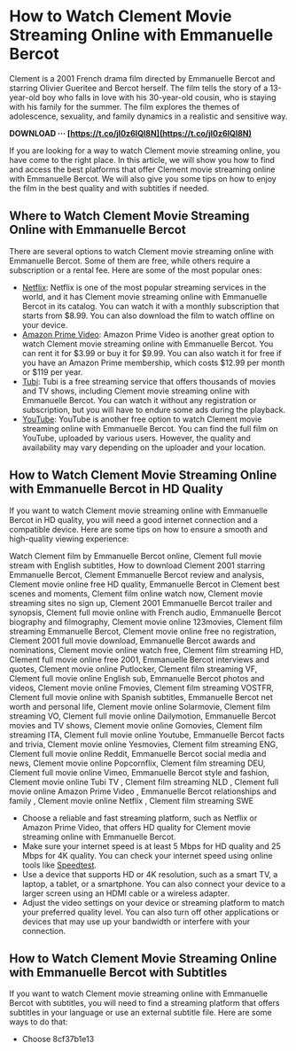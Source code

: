 
 
# How to Watch Clement Movie Streaming Online with Emmanuelle Bercot
 
Clement is a 2001 French drama film directed by Emmanuelle Bercot and starring Olivier Gueritee and Bercot herself. The film tells the story of a 13-year-old boy who falls in love with his 30-year-old cousin, who is staying with his family for the summer. The film explores the themes of adolescence, sexuality, and family dynamics in a realistic and sensitive way.
 
**DOWNLOAD ··· [https://t.co/jI0z6lQl8N](https://t.co/jI0z6lQl8N)**


 
If you are looking for a way to watch Clement movie streaming online, you have come to the right place. In this article, we will show you how to find and access the best platforms that offer Clement movie streaming online with Emmanuelle Bercot. We will also give you some tips on how to enjoy the film in the best quality and with subtitles if needed.
 
## Where to Watch Clement Movie Streaming Online with Emmanuelle Bercot
 
There are several options to watch Clement movie streaming online with Emmanuelle Bercot. Some of them are free, while others require a subscription or a rental fee. Here are some of the most popular ones:
 
- [Netflix](https://www.netflix.com/title/60022634): Netflix is one of the most popular streaming services in the world, and it has Clement movie streaming online with Emmanuelle Bercot in its catalog. You can watch it with a monthly subscription that starts from $8.99. You can also download the film to watch offline on your device.
- [Amazon Prime Video](https://www.amazon.com/Clement-Olivier-Gueritee/dp/B0007WQGQO): Amazon Prime Video is another great option to watch Clement movie streaming online with Emmanuelle Bercot. You can rent it for $3.99 or buy it for $9.99. You can also watch it for free if you have an Amazon Prime membership, which costs $12.99 per month or $119 per year.
- [Tubi](https://tubitv.com/movies/465584/clement): Tubi is a free streaming service that offers thousands of movies and TV shows, including Clement movie streaming online with Emmanuelle Bercot. You can watch it without any registration or subscription, but you will have to endure some ads during the playback.
- [YouTube](https://www.youtube.com/watch?v=0wZ7AKk3eYg): YouTube is another free option to watch Clement movie streaming online with Emmanuelle Bercot. You can find the full film on YouTube, uploaded by various users. However, the quality and availability may vary depending on the uploader and your location.

## How to Watch Clement Movie Streaming Online with Emmanuelle Bercot in HD Quality
 
If you want to watch Clement movie streaming online with Emmanuelle Bercot in HD quality, you will need a good internet connection and a compatible device. Here are some tips on how to ensure a smooth and high-quality viewing experience:
 
Watch Clement film by Emmanuelle Bercot online,  Clement full movie stream with English subtitles,  How to download Clement 2001 starring Emmanuelle Bercot,  Clement Emmanuelle Bercot review and analysis,  Clement movie online free HD quality,  Emmanuelle Bercot in Clement best scenes and moments,  Clement film online watch now,  Clement movie streaming sites no sign up,  Clement 2001 Emmanuelle Bercot trailer and synopsis,  Clement full movie online with French audio,  Emmanuelle Bercot biography and filmography,  Clement movie online 123movies,  Clement film streaming Emmanuelle Bercot,  Clement movie online free no registration,  Clement 2001 full movie download,  Emmanuelle Bercot awards and nominations,  Clement movie online watch free,  Clement film streaming HD,  Clement full movie online free 2001,  Emmanuelle Bercot interviews and quotes,  Clement movie online Putlocker,  Clement film streaming VF,  Clement full movie online English sub,  Emmanuelle Bercot photos and videos,  Clement movie online Fmovies,  Clement film streaming VOSTFR,  Clement full movie online with Spanish subtitles,  Emmanuelle Bercot net worth and personal life,  Clement movie online Solarmovie,  Clement film streaming VO,  Clement full movie online Dailymotion,  Emmanuelle Bercot movies and TV shows,  Clement movie online Gomovies,  Clement film streaming ITA,  Clement full movie online Youtube,  Emmanuelle Bercot facts and trivia,  Clement movie online Yesmovies,  Clement film streaming ENG,  Clement full movie online Reddit,  Emmanuelle Bercot social media and news,  Clement movie online Popcornflix,  Clement film streaming DEU,  Clement full movie online Vimeo,  Emmanuelle Bercot style and fashion,  Clement movie online Tubi TV ,  Clement film streaming NLD ,  Clement full movie online Amazon Prime Video ,  Emmanuelle Bercot relationships and family ,  Clement movie online Netflix ,  Clement film streaming SWE

- Choose a reliable and fast streaming platform, such as Netflix or Amazon Prime Video, that offers HD quality for Clement movie streaming online with Emmanuelle Bercot.
- Make sure your internet speed is at least 5 Mbps for HD quality and 25 Mbps for 4K quality. You can check your internet speed using online tools like [Speedtest](https://www.speedtest.net/).
- Use a device that supports HD or 4K resolution, such as a smart TV, a laptop, a tablet, or a smartphone. You can also connect your device to a larger screen using an HDMI cable or a wireless adapter.
- Adjust the video settings on your device or streaming platform to match your preferred quality level. You can also turn off other applications or devices that may use up your bandwidth or interfere with your connection.

## How to Watch Clement Movie Streaming Online with Emmanuelle Bercot with Subtitles
 
If you want to watch Clement movie streaming online with Emmanuelle Bercot with subtitles, you will need to find a streaming platform that offers subtitles in your language or use an external subtitle file. Here are some ways to do that:

- Choose 8cf37b1e13



